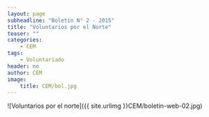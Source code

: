 ```yaml
---
layout: page
subheadline: "Boletín N° 2 - 2015"
title: "Voluntarios por el Norte"
teaser: ""
categories:
    - CEM
tags:
    - Voluntariado
header: no
author: CEM
image:
    title: CEM/bol.jpg
---
```


![Voluntarios por el norte]({{ site.urlimg }}CEM/boletin-web-02.jpg)
